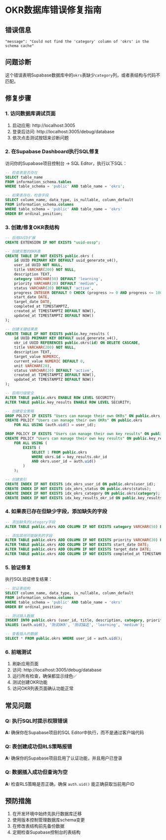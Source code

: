 # OKR数据库错误修复指南

## 错误信息
`"message": "Could not find the 'category' column of 'okrs' in the schema cache"`

## 问题诊断
这个错误表明Supabase数据库中的`okrs`表缺少`category`列，或者表结构与代码不匹配。

## 修复步骤

### 1. 访问数据库调试页面
1. 启动应用: http://localhost:3005
2. 登录后访问: http://localhost:3005/debug/database
3. 依次点击测试按钮来诊断问题

### 2. 在Supabase Dashboard执行SQL修复

访问你的Supabase项目控制台 → SQL Editor，执行以下SQL：

```sql
-- 检查表是否存在
SELECT table_name 
FROM information_schema.tables 
WHERE table_schema = 'public' AND table_name = 'okrs';

-- 如果表存在，检查字段
SELECT column_name, data_type, is_nullable, column_default
FROM information_schema.columns
WHERE table_schema = 'public' AND table_name = 'okrs'
ORDER BY ordinal_position;
```

### 3. 创建/修复OKR表结构

```sql
-- 启用UUID扩展
CREATE EXTENSION IF NOT EXISTS "uuid-ossp";

-- 创建完整的OKR表
CREATE TABLE IF NOT EXISTS public.okrs (
    id UUID PRIMARY KEY DEFAULT uuid_generate_v4(),
    user_id UUID NOT NULL,
    title VARCHAR(200) NOT NULL,
    description TEXT,
    category VARCHAR(50) DEFAULT 'learning',
    priority VARCHAR(20) DEFAULT 'medium',
    status VARCHAR(20) DEFAULT 'active',
    progress INTEGER DEFAULT 0 CHECK (progress >= 0 AND progress <= 100),
    start_date DATE,
    target_date DATE,
    completed_at TIMESTAMPTZ,
    created_at TIMESTAMPTZ DEFAULT NOW(),
    updated_at TIMESTAMPTZ DEFAULT NOW()
);

-- 创建关键结果表
CREATE TABLE IF NOT EXISTS public.key_results (
    id UUID PRIMARY KEY DEFAULT uuid_generate_v4(),
    okr_id UUID REFERENCES public.okrs(id) ON DELETE CASCADE,
    title VARCHAR(200) NOT NULL,
    description TEXT,
    target_value NUMERIC,
    current_value NUMERIC DEFAULT 0,
    unit VARCHAR(20),
    status VARCHAR(20) DEFAULT 'active',
    created_at TIMESTAMPTZ DEFAULT NOW(),
    updated_at TIMESTAMPTZ DEFAULT NOW()
);

-- 启用行级安全
ALTER TABLE public.okrs ENABLE ROW LEVEL SECURITY;
ALTER TABLE public.key_results ENABLE ROW LEVEL SECURITY;

-- 创建安全策略
DROP POLICY IF EXISTS "Users can manage their own OKRs" ON public.okrs;
CREATE POLICY "Users can manage their own OKRs" ON public.okrs
    FOR ALL USING (auth.uid() = user_id);

DROP POLICY IF EXISTS "Users can manage their own key results" ON public.key_results;
CREATE POLICY "Users can manage their own key results" ON public.key_results
    FOR ALL USING (
        EXISTS (
            SELECT 1 FROM public.okrs 
            WHERE okrs.id = key_results.okr_id 
            AND okrs.user_id = auth.uid()
        )
    );

-- 创建索引
CREATE INDEX IF NOT EXISTS idx_okrs_user_id ON public.okrs(user_id);
CREATE INDEX IF NOT EXISTS idx_okrs_status ON public.okrs(status);
CREATE INDEX IF NOT EXISTS idx_okrs_category ON public.okrs(category);
CREATE INDEX IF NOT EXISTS idx_key_results_okr_id ON public.key_results(okr_id);
```

### 4. 如果表已存在但缺少字段，添加缺失的字段

```sql
-- 添加缺失的category字段
ALTER TABLE public.okrs ADD COLUMN IF NOT EXISTS category VARCHAR(50) DEFAULT 'learning';

-- 添加其他可能缺失的字段
ALTER TABLE public.okrs ADD COLUMN IF NOT EXISTS priority VARCHAR(20) DEFAULT 'medium';
ALTER TABLE public.okrs ADD COLUMN IF NOT EXISTS start_date DATE;
ALTER TABLE public.okrs ADD COLUMN IF NOT EXISTS target_date DATE;
ALTER TABLE public.okrs ADD COLUMN IF NOT EXISTS completed_at TIMESTAMPTZ;
```

### 5. 验证修复

执行SQL验证修复结果：

```sql
-- 验证表结构
SELECT column_name, data_type, is_nullable, column_default
FROM information_schema.columns
WHERE table_schema = 'public' AND table_name = 'okrs'
ORDER BY ordinal_position;

-- 测试插入数据
INSERT INTO public.okrs (user_id, title, description, category, priority)
VALUES (auth.uid(), '测试OKR', '测试描述', 'learning', 'medium');

-- 查看插入的数据
SELECT * FROM public.okrs WHERE user_id = auth.uid();
```

### 6. 前端测试

1. 刷新应用页面
2. 访问: http://localhost:3005/debug/database
3. 运行所有检查，确保都显示绿色✅
4. 测试创建OKR功能
5. 访问OKR列表页面确认功能正常

## 常见问题

### Q: 执行SQL时提示权限错误
**A:** 确保你在Supabase项目的SQL Editor中执行，而不是通过客户端代码

### Q: 表创建成功但RLS策略报错
**A:** 确保你的Supabase项目启用了认证功能，并且用户已登录

### Q: 数据插入成功但查询为空
**A:** 检查RLS策略是否正确，确保 `auth.uid()` 能正确获取当前用户ID

## 预防措施

1. 在开发环境中始终先执行数据库迁移
2. 使用版本控制管理数据库schema变更
3. 在修改表结构前先备份数据
4. 定期检查Supabase控制台的表结构